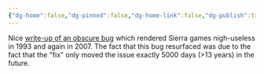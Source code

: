 ```yaml
---
{"dg-home":false,"dg-pinned":false,"dg-home-link":false,"dg-publish":true,"tags":["dgblip"],"created-date":"2023-01-15T00:00:00","disabled rules":["yaml-title","yaml-title-alias","file-name-heading"],"title":"philipp @ 2023-01-15","dg-permalink":"2023/01/15/sierra-timebomb/","updated-date":"2025-04-30T22:27:37","dg-path":"blips/2023-01-15-sierra-timebomb.md","permalink":"/2023/01/15/sierra-timebomb/","dgPassFrontmatter":true}
---
```



Nice [write-up of an obscure bug](https://www.benshoof.org/blog/sierras-macintosh-timebomb) which rendered Sierra games nigh-useless in 1993 and again in 2007. The fact that this bug resurfaced was due to the fact that the "fix" only moved the issue exactly 5000 days (>13 years) in the future.



